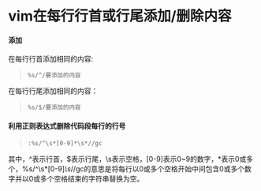 # vim在每行行首或行尾添加/删除内容 
#### 添加
在每行行首添加相同的内容:  
>`%s/^/要添加的内容`  

在每行行尾添加相同的内容：  
>`%s/$/要添加的内容`  
#### 利用正则表达式删除代码段每行的行号
>`:%s/^\s*[0-9]*\s*//gc`  

其中，^表示行首，$表示行尾，\s表示空格，[0-9]表示0~9的数字，\*表示0或多个，%s/^\s*[0-9]*\s*//gc的意思是将每行以0或多个空格开始中间包含0或多个数字并以0或多个空格结束的字符串替换为空。
